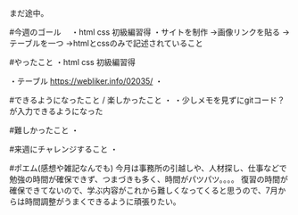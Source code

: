 まだ途中。

#今週のゴール　
・html css 初級編習得
・サイトを制作
→画像リンクを貼る
→テーブルを一つ
→htmlとcssのみで記述されていること

#やったこと
・html css 初級編習得

・テーブル
https://webliker.info/02035/
・


#できるようになったこと / 楽しかったこと
・
・少しメモを見ずにgitコード？が入力できるようになった

#難しかったこと
・

#来週にチャレンジすること
・

#ポエム(感想や雑記なんでも)
今月は事務所の引越しや、人材探し、仕事などで勉強の時間が確保できず、つまづきも多く、時間がパツパツ。。。。
復習の時間が確保できてないので、学ぶ内容がこれから難しくなってくると思うので、7月からは時間調整がうまくできるように頑張りたい。